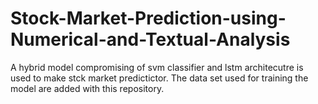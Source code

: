 # Stock-Market-Prediction-using-Numerical-and-Textual-Analysis
A hybrid model compromising of svm classifier and lstm architecutre is used to make stck market predictictor. The data set used for training the model are added with this repository. 
